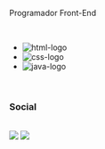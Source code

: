 Programador Front-End

<br>

- <img src="https://img.shields.io/badge/HTML5-E34F26?style=for-the-badge&logo=html5&logoColor=white" alt="html-logo" />
- <img src="https://img.shields.io/badge/CSS3-1572B6?style=for-the-badge&logo=css3&logoColor=white" alt="css-logo" />
- <img src="https://img.shields.io/badge/Java-ED8B00?style=for-the-badge&logo=openjdk&logoColor=white" alt="java-logo" />
<br>

### Social
<br>
<a href="https://www.linkedin.com/in/robson-rodrigues-rs01/"><img src="https://img.shields.io/badge/LinkedIn-0077B5?style=for-the-badge&logo=linkedin&logoColor=white" /></a>
<a href="https://www.instagram.com/robs.rn/"><img src="https://img.shields.io/badge/Instagram-E4405F?style=for-the-badge&logo=instagram&logoColor=white" /></a>
<br>
